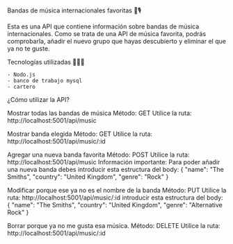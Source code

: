 Bandas de música internacionales favoritas 🎸​🎙️​

Esta es una API que contiene información sobre bandas de música internacionales. Como se trata de una API de música favorita, podrás comprobarla, añadir el nuevo grupo que hayas descubierto y eliminar el que ya no te guste.

Tecnologías utilizadas 👩🏻‍💻

    - Nodo.js
    - banco de trabajo mysql
    - cartero

¿Cómo utilizar la API?

Mostrar todas las bandas de música
Método: GET
Utilice la ruta: http://localhost:5001/api/music

Mostrar banda elegida
Método: GET
Utilice la ruta: http://localhost:5001/api/music/:id

Agregar una nueva banda favorita
Método: POST
Utilice la ruta: http://localhost:5001/api/music
Información importante: Para poder añadir una nueva banda debes introducir esta estructura del body:
{
"name": "The Smiths",
"country": "United Kingdom",
"genre": "Rock"
}

Modificar porque ese ya no es el nombre de la banda
Método: PUT
Utilice la ruta: http://localhost:5001/api/music/:id
introducir esta estructura del body:
{
"name": "The Smiths",
"country": "United Kingdom",
"genre": "Alternative Rock"
}

Borrar porque ya no me gusta esa música.
Método: DELETE
Utilice la ruta: http://localhost:5001/api/music/:id
